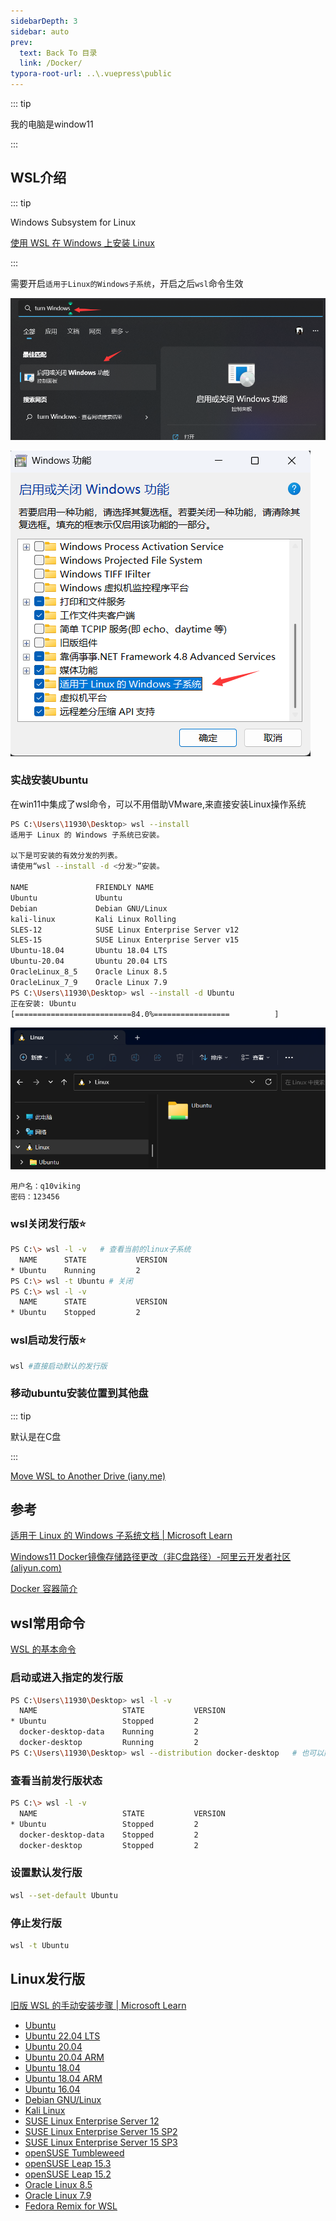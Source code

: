 ```yaml
---
sidebarDepth: 3
sidebar: auto
prev:
  text: Back To 目录
  link: /Docker/
typora-root-url: ..\.vuepress\public
---
```




::: tip

我的电脑是window11

:::



## WSL介绍

::: tip

Windows Subsystem for Linux

[使用 WSL 在 Windows 上安装 Linux](https://learn.microsoft.com/zh-cn/windows/wsl/install)

:::

需要开启`适用于Linux的Windows子系统`，开启之后`wsl`命令生效

![image-20221110190540863](/images/Docker/image-20221110190540863.png)

![image-20221110190637674](/images/Docker/image-20221110190637674.png)



### 实战安装Ubuntu

在win11中集成了wsl命令，可以不用借助VMware,来直接安装Linux操作系统

```sh
PS C:\Users\11930\Desktop> wsl --install
适用于 Linux 的 Windows 子系统已安装。

以下是可安装的有效分发的列表。
请使用“wsl --install -d <分发>”安装。

NAME               FRIENDLY NAME
Ubuntu             Ubuntu
Debian             Debian GNU/Linux
kali-linux         Kali Linux Rolling
SLES-12            SUSE Linux Enterprise Server v12
SLES-15            SUSE Linux Enterprise Server v15
Ubuntu-18.04       Ubuntu 18.04 LTS
Ubuntu-20.04       Ubuntu 20.04 LTS
OracleLinux_8_5    Oracle Linux 8.5
OracleLinux_7_9    Oracle Linux 7.9
PS C:\Users\11930\Desktop> wsl --install -d Ubuntu
正在安装: Ubuntu
[==========================84.0%=================          ]
```

![image-20221110184722355](/images/Docker/image-20221110184722355.png)

```
用户名：q10viking
密码：123456
```

### wsl关闭发行版⭐

```sh
PS C:\> wsl -l -v 	# 查看当前的linux子系统
  NAME      STATE           VERSION
* Ubuntu    Running         2
PS C:\> wsl -t Ubuntu # 关闭
PS C:\> wsl -l -v
  NAME      STATE           VERSION
* Ubuntu    Stopped         2
```

### wsl启动发行版⭐

```sh
wsl #直接启动默认的发行版
```

### 移动ubuntu安装位置到其他盘

::: tip

默认是在C盘

:::

[Move WSL to Another Drive (iany.me)](https://blog.iany.me/2020/06/move-wsl-to-another-drive/)



## 参考

[适用于 Linux 的 Windows 子系统文档 | Microsoft Learn](https://learn.microsoft.com/zh-cn/windows/wsl/)

[Windows11 Docker镜像存储路径更改（非C盘路径）-阿里云开发者社区 (aliyun.com)](https://developer.aliyun.com/article/980658)

[Docker 容器简介](https://learn.microsoft.com/zh-cn/training/modules/intro-to-docker-containers/)



## wsl常用命令

[WSL 的基本命令](https://learn.microsoft.com/zh-cn/windows/wsl/basic-commands?source=recommendations)

### 启动或进入指定的发行版

```sh
PS C:\Users\11930\Desktop> wsl -l -v
  NAME                   STATE           VERSION
* Ubuntu                 Stopped         2
  docker-desktop-data    Running         2
  docker-desktop         Running         2
PS C:\Users\11930\Desktop> wsl --distribution docker-desktop   # 也可以简写为 wsl -d docker-desktop
```

### 查看当前发行版状态

```sh
PS C:\> wsl -l -v
  NAME                   STATE           VERSION
* Ubuntu                 Stopped         2
  docker-desktop-data    Stopped         2
  docker-desktop         Stopped         2
```

### 设置默认发行版

```sh
wsl --set-default Ubuntu
```

### 停止发行版

```sh
wsl -t Ubuntu
```



## Linux发行版

[旧版 WSL 的手动安装步骤 | Microsoft Learn](https://learn.microsoft.com/zh-cn/windows/wsl/install-manual#downloading-distributions)

- [Ubuntu](https://aka.ms/wslubuntu)
- [Ubuntu 22.04 LTS](https://aka.ms/wslubuntu2204)
- [Ubuntu 20.04](https://aka.ms/wslubuntu2004)
- [Ubuntu 20.04 ARM](https://aka.ms/wslubuntu2004arm)
- [Ubuntu 18.04](https://aka.ms/wsl-ubuntu-1804)
- [Ubuntu 18.04 ARM](https://aka.ms/wsl-ubuntu-1804-arm)
- [Ubuntu 16.04](https://aka.ms/wsl-ubuntu-1604)
- [Debian GNU/Linux](https://aka.ms/wsl-debian-gnulinux)
- [Kali Linux](https://aka.ms/wsl-kali-linux-new)
- [SUSE Linux Enterprise Server 12](https://aka.ms/wsl-sles-12)
- [SUSE Linux Enterprise Server 15 SP2](https://aka.ms/wsl-SUSELinuxEnterpriseServer15SP2)
- [SUSE Linux Enterprise Server 15 SP3](https://aka.ms/wsl-SUSELinuxEnterpriseServer15SP3)
- [openSUSE Tumbleweed](https://aka.ms/wsl-opensuse-tumbleweed)
- [openSUSE Leap 15.3](https://aka.ms/wsl-opensuseleap15-3)
- [openSUSE Leap 15.2](https://aka.ms/wsl-opensuseleap15-2)
- [Oracle Linux 8.5](https://aka.ms/wsl-oraclelinux-8-5)
- [Oracle Linux 7.9](https://aka.ms/wsl-oraclelinux-7-9)
- [Fedora Remix for WSL](https://github.com/WhitewaterFoundry/WSLFedoraRemix/releases/)
